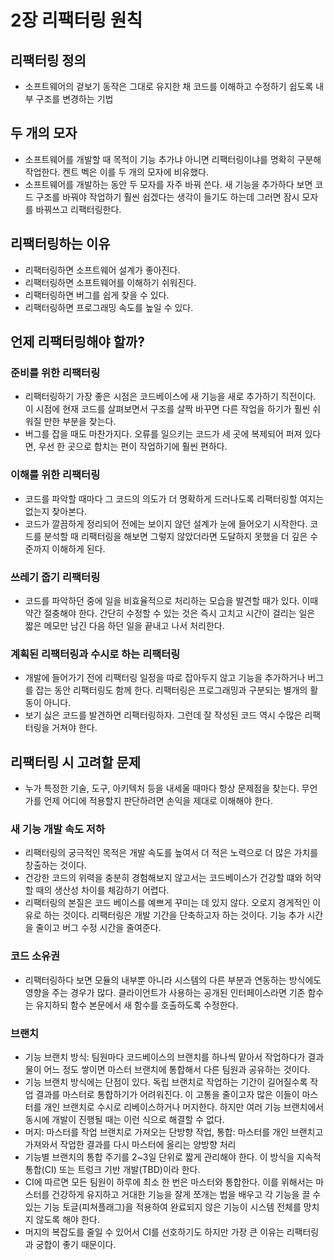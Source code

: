 # 2장 리팩터링 원칙

## 리팩터링 정의
- 소프트웨어의 겉보기 동작은 그대로 유지한 채 코드를 이해하고 수정하기 쉽도록 내부 구조를 변경하는 기법

## 두 개의 모자
- 소프트웨어를 개발할 때 목적이 기능 추가냐 아니면 리팩터링이냐를 명확히 구분해 작업한다. 켄트 벡은 이를 두 개의 모자에 비유했다.
- 소프트웨어를 개발하는 동안 두 모자를 자주 바꿔 쓴다. 새 기능을 추가하다 보면 코드 구조를 바꿔야 작업하기 훨씬 쉽겠다는 생각이 들기도 하는데 그러면 잠시 모자를 바꿔쓰고 리팩터링한다.

## 리팩터링하는 이유
- 리팩터링하면 소프트웨어 설계가 좋아진다.
- 리팩터링하면 소프트웨어를 이해하기 쉬워진다.
- 리팩터링하면 버그를 쉽게 찾을 수 있다.
- 리팩터링하면 프로그래밍 속도를 높일 수 있다.

## 언제 리팩터링해야 할까?
### 준비를 위한 리팩터링
- 리팩터링하기 가장 좋은 시점은 코드베이스에 새 기능을 새로 추가하기 직전이다. 이 시점에 현재 코드를 살펴보면서 구조를 살짝 바꾸면 다른 작업을 하기가 훨씬 쉬워질 만한 부분을 찾는다.
- 버그를 잡을 때도 마찬가지다. 오류를 일으키는 코드가 세 곳에 복제되어 퍼져 있다면, 우선 한 곳으로 합치는 편이 작업하기에 훨씬 편하다.

### 이해를 위한 리팩터링
- 코드를 파악할 때마다 그 코드의 의도가 더 명확하게 드러나도록 리팩터링할 여지는 없는지 찾아본다.
- 코드가 깔끔하게 정리되어 전에는 보이지 않던 설계가 눈에 들어오기 시작한다. 코드를 분석할 때 리팩터링을 해보면 그렇지 않았더라면 도달하지 못했을 더 깊은 수준까지 이해하게 된다.

### 쓰레기 줍기 리팩터링
- 코드를 파악하던 중에 일을 비효율적으로 처리하는 모습을 발견할 때가 있다. 이때 약간 절충해야 한다. 간단히 수정할 수 있는 것은 즉시 고치고 시간이 걸리는 일은 짧은 메모만 남긴 다음 하던 일을 끝내고 나서 처리한다.

### 계획된 리팩터링과 수시로 하는 리팩터링
- 개발에 들어가기 전에 리팩터링 일정을 따로 잡아두지 않고 기능을 추가하거나 버그를 잡는 동안 리팩터링도 함께 한다. 리팩터링은 프로그래밍과 구분되는 별개의 활동이 아니다.
- 보기 싫은 코드를 발견하면 리팩터링하자. 그런데 잘 작성된 코드 역시 수많은 리팩터링을 거쳐야 한다.

## 리팩터링 시 고려할 문제
- 누가 특정한 기술, 도구, 아키텍처 등을 내세울 때마다 항상 문제점을 찾는다. 무언가를 언제 어디에 적용할지 판단하려면 손익을 제대로 이해해야 한다.

### 새 기능 개발 속도 저하
- 리팩터링의 궁극적인 목적은 개발 속도를 높여서 더 적은 노력으로 더 많은 가치를 창출하는 것이다.
- 건강한 코드의 위력을 충분히 경험해보지 않고서는 코드베이스가 건강할 떄와 허약할 때의 생산성 차이를 체감하기 어렵다.
- 리팩터링의 본질은 코드 베이스를 예쁘게 꾸미는 데 있지 않다. 오로지 경게적인 이유로 하는 것이다. 리팩터링은 개발 기간을 단축하고자 하는 것이다. 기능 추가 시간을 줄이고 버그 수정 시간을 줄여준다.

### 코드 소유권
- 리팩터링하다 보면 모듈의 내부뿐 아니라 시스템의 다른 부분과 연동하는 방식에도 영향을 주는 경우가 많다. 클라이언트가 사용하는 공개된 인터페이스라면 기존 함수는 유지하되 함수 본문에서 새 함수를 호출하도록 수정한다.

### 브랜치
- 기능 브랜치 방식: 팀원마다 코드베이스의 브랜치를 하나씩 맡아서 작업하다가 결과물이 어느 정도 쌓이면 마스터 브랜치에 통합해서 다른 팀원과 공유하는 것이다.
- 기능 브랜치 방식에는 단점이 있다. 독립 브랜치로 작업하는 기간이 길어질수록 작업 결과를 마스터로 통합하기가 어려워진다. 이 고통을 줄이고자 많은 이들이 마스터를 개인 브랜치로 수시로 리베이스하거나 머지한다. 하지만 여러 기능 브랜치에서 동시에 개발이 진행될 때는 이런 식으로 해결할 수 없다.
- 머지: 마스터를 작업 브랜치로 가져오는 단방향 작업, 통합: 마스터를 개인 브랜치고 가져와서 작업한 결과를 다시 마스터에 올리는 양방향 처리
- 기능별 브랜치의 통합 주기를 2~3일 단위로 짧게 관리해야 한다. 이 방식을 지속적 통합(CI) 또는 트렁크 기반 개발(TBD)이라 한다.
- CI에 따르면 모든 팀원이 하루에 최소 한 번은 마스터와 통합한다. 이를 위해서는 마스터를 건강하게 유지하고 거대한 기능을 잘게 쪼개는 법을 배우고 각 기능을 끌 수 있는 기능 토글(피쳐플래그)을 적용하여 완료되지 않은 기능이 시스템 전체를 망치지 않도록 해야 한다.
- 머지의 복잡도를 줄일 수 있어서 CI를 선호하기도 하지만 가장 큰 이유는 리팩터링과 궁합이 좋기 때문이다.
